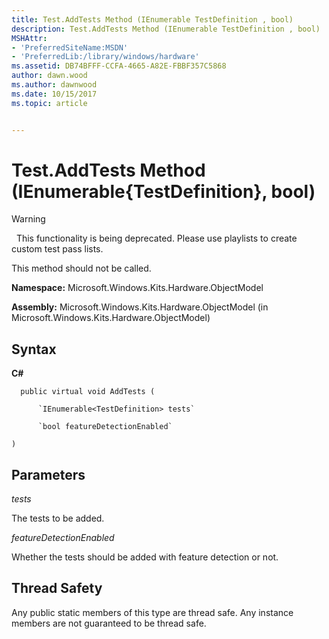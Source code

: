 ```yaml
---
title: Test.AddTests Method (IEnumerable TestDefinition , bool)
description: Test.AddTests Method (IEnumerable TestDefinition , bool)
MSHAttr:
- 'PreferredSiteName:MSDN'
- 'PreferredLib:/library/windows/hardware'
ms.assetid: DB74BFFF-CCFA-4665-A82E-FBBF357C5868
author: dawn.wood
ms.author: dawnwood
ms.date: 10/15/2017
ms.topic: article


---
```


# Test.AddTests Method (IEnumerable{TestDefinition}, bool)

>[!WARNING]
>  This functionality is being deprecated. Please use playlists to create custom test pass lists.

 

This method should not be called.

**Namespace:** Microsoft.Windows.Kits.Hardware.ObjectModel

**Assembly:** Microsoft.Windows.Kits.Hardware.ObjectModel (in Microsoft.Windows.Kits.Hardware.ObjectModel)

## <span id="Syntax"></span><span id="syntax"></span><span id="SYNTAX"></span>Syntax


**C#**

`  public virtual void AddTests (`

          `IEnumerable<TestDefinition> tests`

          `bool featureDetectionEnabled`

`)`

## <span id="Parameters"></span><span id="parameters"></span><span id="PARAMETERS"></span>Parameters


*tests*

The tests to be added.

*featureDetectionEnabled*

Whether the tests should be added with feature detection or not.

## <span id="Thread_Safety"></span><span id="thread_safety"></span><span id="THREAD_SAFETY"></span>Thread Safety


Any public static members of this type are thread safe. Any instance members are not guaranteed to be thread safe.

 

 






